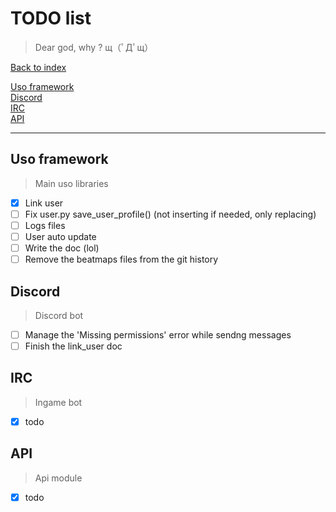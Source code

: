 
# TODO list

> Dear god, why ? щ（ﾟДﾟщ）

[Back to index](index.md)

[Uso framework](#uso-framework)  
[Discord](#discord)  
[IRC](#irc)  
[API](#api)  

-----------

## Uso framework ##

> Main uso libraries

- [x] Link user
- [ ] Fix user.py save_user_profile() (not inserting if needed, only replacing)
- [ ] Logs files
- [ ] User auto update
- [ ] Write the doc (lol)
- [ ] Remove the beatmaps files from the git history

## Discord ##

> Discord bot

- [ ] Manage the 'Missing permissions' error while sendng messages
- [ ] Finish the link_user doc

## IRC ##

> Ingame bot

- [x] todo

## API ##

> Api module

- [x] todo
